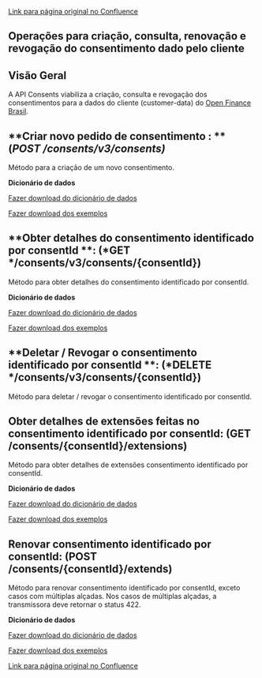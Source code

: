 [Link para página original no Confluence](https://openfinancebrasil.atlassian.net/wiki/spaces/OF/pages/265682965)

## Operações para criação, consulta, renovação e revogação do consentimento dado pelo cliente

## **Visão Geral**

A API Consents viabiliza a criação, consulta e revogação dos consentimentos para a dados do cliente (customer-data) do [Open Finance Brasil](https://openfinancebrasil.org.br/).

## **Criar novo pedido de consentimento : **(*POST /consents/v3/consents)*

Método para a criação de um novo consentimento.

**Dicionário de dados**

[Fazer download do dicionário de dados](https://openbanking-brasil.github.io/openapi/dictionary/consentsPostConsents_v3.csv)

[Fazer download dos exemplos](https://openbanking-brasil.github.io/openapi/dictionary/example/examples_consentsPostConsents_v3.csv)

## **Obter detalhes do consentimento identificado por consentId **: (*GET */consents/v3/consents/{consentId})

Método para obter detalhes do consentimento identificado por consentId.

**Dicionário de dados**

[Fazer download do dicionário de dados](https://openbanking-brasil.github.io/openapi/dictionary/consentsGetConsentsConsentId_v3.csv)

[Fazer download dos exemplos](https://openbanking-brasil.github.io/openapi/dictionary/example/examples_consentsGetConsentsConsentId_v3.csv)

## **Deletar / Revogar o consentimento identificado por consentId **: (*DELETE */consents/v3/consents/{consentId})

Método para deletar / revogar o consentimento identificado por consentId.

## **Obter detalhes de extensões feitas no consentimento identificado por consentId: (GET /consents/{consentId}/extensions)**

Método para obter detalhes de extensões consentimento identificado por consentId.

**Dicionário de dados**

[Fazer download do dicionário de dados](https://openbanking-brasil.github.io/openapi/dictionary/consentsGetConsentsConsentIdExtensions_v3.csv)

[Fazer download dos exemplos](https://openbanking-brasil.github.io/openapi/dictionary/example/examples_consentsGetConsentsConsentIdExtensions_v3.csv)

## **Renovar consentimento identificado por consentId: (POST /consents/{consentId}/extends)**

Método para renovar consentimento identificado por consentId, exceto casos com múltiplas alçadas. Nos casos de múltiplas alçadas, a transmissora deve retornar o status 422.

**Dicionário de dados**

[Fazer download do dicionário de dados](https://openbanking-brasil.github.io/openapi/dictionary/consentsPostConsentsConsentIdExtends_v3.csv)

[Fazer download dos exemplos](https://openbanking-brasil.github.io/openapi/dictionary/example/examples_consentsPostConsentsConsentIdExtends_v3.csv)

[Link para página original no Confluence](https://openfinancebrasil.atlassian.net/wiki/spaces/OF/pages/265682965)